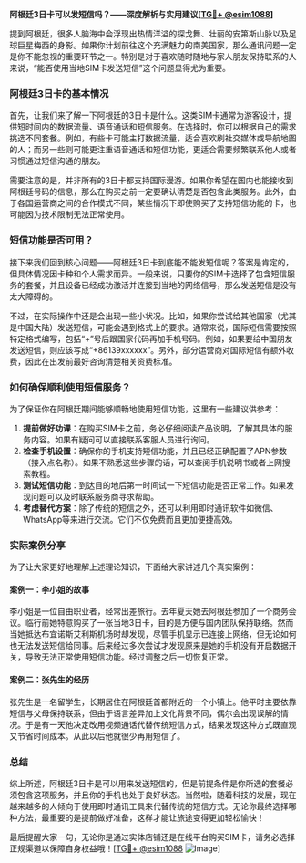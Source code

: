 **阿根廷3日卡可以发短信吗？——深度解析与实用建议[[TG💪+ @esim1088](https://t.me/s/esim1088)]**

提到阿根廷，很多人脑海中会浮现出热情洋溢的探戈舞、壮丽的安第斯山脉以及足球巨星梅西的身影。如果你计划前往这个充满魅力的南美国家，那么通讯问题一定是你不能忽视的重要环节之一。特别是对于喜欢随时随地与家人朋友保持联系的人来说，“能否使用当地SIM卡发送短信”这个问题显得尤为重要。

### 阿根廷3日卡的基本情况

首先，让我们来了解一下阿根廷的3日卡是什么。这类SIM卡通常为游客设计，提供短时间内的数据流量、语音通话和短信服务。在选择时，你可以根据自己的需求挑选不同套餐。例如，有些卡可能主打数据流量，适合喜欢刷社交媒体或导航地图的人；而另一些则可能更注重语音通话和短信功能，更适合需要频繁联系他人或者习惯通过短信沟通的朋友。

需要注意的是，并非所有的3日卡都支持国际漫游。如果你希望在国内也能接收到阿根廷号码的信息，那么在购买之前一定要确认清楚是否包含此类服务。此外，由于各国运营商之间的合作模式不同，某些情况下即使购买了支持短信功能的卡，也可能因为技术限制无法正常使用。

### 短信功能是否可用？

接下来我们回到核心问题——阿根廷3日卡到底能不能发短信呢？答案是肯定的，但具体情况因卡种和个人需求而异。一般来说，只要你的SIM卡选择了包含短信服务的套餐，并且设备已经成功激活并连接到当地的网络信号，那么发送短信是没有太大障碍的。

不过，在实际操作中还是会出现一些小状况。比如，如果你尝试给其他国家（尤其是中国大陆）发送短信，可能会遇到格式上的要求。通常来说，国际短信需要按照特定格式编写，包括“+”号后跟国家代码再加手机号码。例如，如果要给中国朋友发送短信，则应该写成“+86139xxxxxx”。另外，部分运营商对国际短信有额外收费，因此在出发前最好咨询清楚相关资费标准。

### 如何确保顺利使用短信服务？

为了保证你在阿根廷期间能够顺畅地使用短信功能，这里有一些建议供参考：

1. **提前做好功课**：在购买SIM卡之前，务必仔细阅读产品说明，了解其具体的服务内容。如果有疑问可以直接联系客服人员进行询问。
2. **检查手机设置**：确保你的手机支持短信功能，并且已经正确配置了APN参数（接入点名称）。如果不熟悉这些步骤的话，可以查阅手机说明书或者上网搜索教程。
3. **测试短信功能**：到达目的地后第一时间试一下短信功能是否正常工作。如果发现问题可以及时联系服务商寻求帮助。
4. **考虑替代方案**：除了传统的短信之外，还可以利用即时通讯软件如微信、WhatsApp等来进行交流。它们不仅免费而且更加便捷高效。

### 实际案例分享

为了让大家更好地理解上述理论知识，下面给大家讲述几个真实案例：

#### 案例一：李小姐的故事
李小姐是一位自由职业者，经常出差旅行。去年夏天她去阿根廷参加了一个商务会议。临行前她特意购买了一张当地3日卡，目的是方便与国内团队保持联络。然而当她抵达布宜诺斯艾利斯机场时却发现，尽管手机显示已连接上网络，但无论如何也无法发送短信给同事。后来经过多次尝试才发现原来是她的手机没有开启数据开关，导致无法正常使用短信功能。经过调整之后一切恢复正常。

#### 案例二：张先生的经历
张先生是一名留学生，长期居住在阿根廷首都附近的一个小镇上。他平时主要依靠短信与父母保持联系，但由于语言差异加上文化背景不同，偶尔会出现误解的情况。于是有一天他决定改用视频通话代替传统短信方式，结果发现这种方式既直观又节省时间成本。从此以后他就很少再用短信了。

### 总结

综上所述，阿根廷3日卡是可以用来发送短信的，但是前提条件是你所选的套餐必须包含这项服务，并且你的手机也处于良好状态。当然啦，随着科技的发展，现在越来越多的人倾向于使用即时通讯工具来代替传统的短信方式。无论你最终选择哪种方法，最重要的是提前做好准备，这样才能让旅途变得更加轻松愉快！

最后提醒大家一句，无论你是通过实体店铺还是在线平台购买SIM卡，请务必选择正规渠道以保障自身权益哦！[[TG💪+ @esim1088](https://t.me/s/esim1088) ![Image](https://i.postimg.cc/4NQfJmqS/Snipaste-2025-05-13-00-14-12.png)]